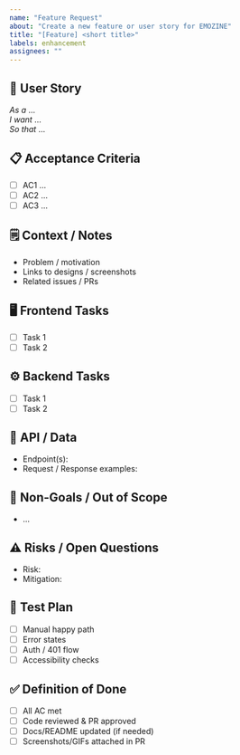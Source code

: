 ```yaml
---
name: "Feature Request"
about: "Create a new feature or user story for EMOZINE"
title: "[Feature] <short title>"
labels: enhancement
assignees: ""
---
```


## 📝 User Story
_As a_ …  
_I want_ …  
_So that_ …

## 📋 Acceptance Criteria
- [ ] AC1 …
- [ ] AC2 …
- [ ] AC3 …

## 🗒️ Context / Notes
- Problem / motivation
- Links to designs / screenshots
- Related issues / PRs

## 🖥️ Frontend Tasks
- [ ] Task 1
- [ ] Task 2

## ⚙️ Backend Tasks
- [ ] Task 1
- [ ] Task 2

## 🔗 API / Data
- Endpoint(s):
- Request / Response examples:

## 🚫 Non-Goals / Out of Scope
- …

## ⚠️ Risks / Open Questions
- Risk:
- Mitigation:

## 🧪 Test Plan
- [ ] Manual happy path
- [ ] Error states
- [ ] Auth / 401 flow
- [ ] Accessibility checks

## ✅ Definition of Done
- [ ] All AC met
- [ ] Code reviewed & PR approved
- [ ] Docs/README updated (if needed)
- [ ] Screenshots/GIFs attached in PR